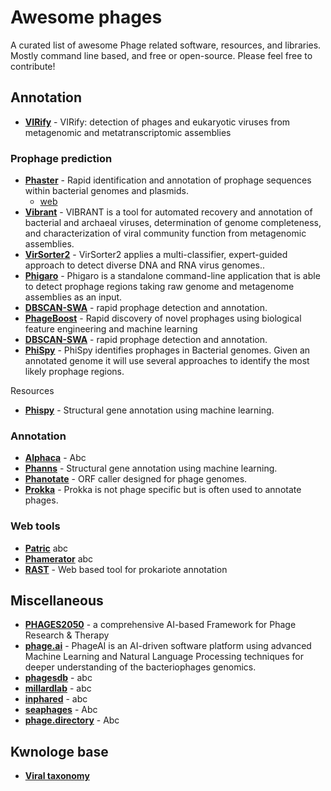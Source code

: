 # Awesome phages

A curated list of awesome Phage related software, resources, and libraries. Mostly command line based, and free or 
open-source. Please feel free to contribute!

## Annotation

- **[VIRify](https://github.com/EBI-Metagenomics/emg-viral-pipeline)** - VIRify: detection of phages and eukaryotic
viruses from metagenomic and metatranscriptomic assemblies

### Prophage prediction

- **[Phaster](https://phaster.ca/)** - Rapid identification and annotation of prophage sequences within bacterial
genomes and plasmids.
  - [web](https://phaster.ca/)
- **[Vibrant](https://github.com/AnantharamanLab/VIBRANT)** - VIBRANT is a tool for automated recovery and annotation
of bacterial and archaeal viruses, determination of genome completeness, and characterization of viral community
function from metagenomic assemblies.
- **[VirSorter2](https://github.com/jiarong/VirSorter2)** - VirSorter2 applies a multi-classifier, expert-guided
approach to detect diverse DNA and RNA virus genomes..
- **[Phigaro](https://github.com/bobeobibo/phigaro)** - Phigaro is a standalone command-line application that is able
to detect prophage regions taking raw genome and metagenome assemblies as an input.
- **[DBSCAN-SWA](https://github.com/HIT-ImmunologyLab/DBSCAN-SWA)** - rapid prophage detection and annotation.
- **[PhageBoost](https://github.com/ku-cbd/PhageBoost)** - Rapid discovery of novel prophages using
biological feature engineering and machine learning
- **[DBSCAN-SWA](https://github.com/HIT-ImmunologyLab/DBSCAN-SWA)** - rapid prophage detection and annotation.
- **[PhiSpy](https://github.com/linsalrob/phispy)** - PhiSpy identifies prophages in Bacterial genomes. Given an
annotated genome it will use several approaches to identify the most likely prophage regions.

Resources

- **[Phispy](https://github.com/mattgodbolt/zindex)** - Structural gene annotation using machine learning.

### Annotation

- **[Alphaca]()** - Abc
- **[Phanns](https://github.com/mattgodbolt/zindex)** - Structural gene annotation using machine learning.
- **[Phanotate](https://github.com/mattgodbolt/zindex)** - ORF caller designed for phage genomes.
- **[Prokka](https://github.com/mattgodbolt/zindex)** - Prokka is not phage specific but is often used to annotate phages.

### Web tools

- **[Patric]()** abc
- **[Phamerator]()** abc
- **[RAST](https://github.com/mattgodbolt/zindex)** - Web based tool for prokariote annotation

##  Miscellaneous

- **[PHAGES2050](https://github.com/ptynecki/PHAGES2050)** - a comprehensive AI-based Framework for Phage Research & Therapy
- **[phage.ai](https://phage.ai/)** - PhageAI is an AI-driven software platform using advanced Machine Learning and Natural Language Processing techniques for deeper understanding of the bacteriophages genomics.
- **[phagesdb](https://phagesdb.org/)** - abc
- **[millardlab](http://millardlab.org/)** - abc
- **[inphared](https://github.com/RyanCook94/inphared)** - abc
- **[seaphages](https://seaphages.org/)** - Abc
- **[phage.directory](https://phage.directory/)** - Abc

## Kwnologe base

- **[Viral taxonomy](https://talk.ictvonline.org/ictv-reports/ictv_online_report/)**
